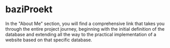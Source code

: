 # baziProekt
In the "About Me" section, you will find a comprehensive link that takes you through the entire project journey, beginning with the initial definition of the database and extending all the way to the practical implementation of a website based on that specific database.
